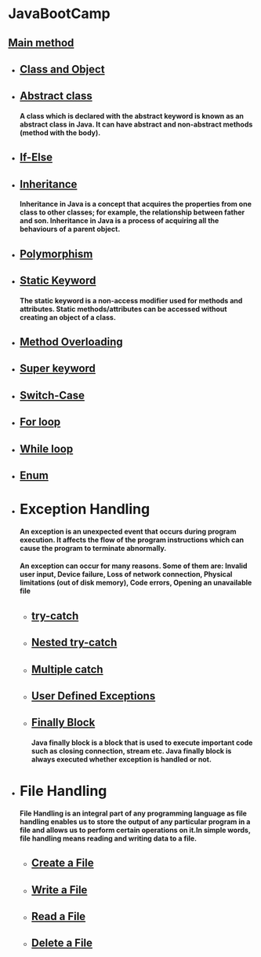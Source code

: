 # JavaBootCamp
 ## [Main method](https://github.com/abhivashist/JavaBootCamp/blob/master/src/Main.java)
* ## [Class and Object](https://github.com/abhivashist/JavaBootCamp/blob/master/src/Class_Object_Demo.java)
* ## [Abstract class](https://github.com/abhivashist/JavaBootCamp/blob/master/src/AbstractDemo.java)
    #### A class which is declared with the abstract keyword is known as an abstract class in Java. It can have abstract and non-abstract methods (method with the body).
* ## [If-Else](https://github.com/abhivashist/JavaBootCamp/blob/master/src/IfElseDemo.java)
* ## [Inheritance](https://github.com/abhivashist/JavaBootCamp/blob/master/src/Inheritance_and_Polymorphism.java)
    #### Inheritance in Java is a concept that acquires the properties from one class to other classes; for example, the relationship between father and son. Inheritance in Java is a process of acquiring all the behaviours of a parent object.
* ## [Polymorphism](https://github.com/abhivashist/JavaBootCamp/blob/master/src/Inheritance_and_Polymorphism.java)
* ## [Static Keyword](https://github.com/abhivashist/JavaBootCamp/blob/master/src/Class_Object_Demo.java)
     #### The static keyword is a non-access modifier used for methods and attributes. Static methods/attributes can be accessed without creating an object of a class.
* ## [Method Overloading](https://github.com/abhivashist/JavaBootCamp/blob/master/src/method_overloading.java)
* ## [Super keyword](https://github.com/abhivashist/JavaBootCamp/blob/master/src/AbstractDemo.java)
* ## [Switch-Case](https://github.com/abhivashist/JavaBootCamp/blob/master/src/SwichDemo.java)
* ## [For loop](https://github.com/abhivashist/JavaBootCamp/blob/master/src/ForLoop_Demo.java)
* ## [While loop](https://github.com/abhivashist/JavaBootCamp/blob/master/src/WhileLoop_Demo.java)
* ## [Enum](https://github.com/abhivashist/JavaBootCamp/blob/master/src/Enum_Demo.java)
* # Exception Handling
     #### An exception is an unexpected event that occurs during program execution. It affects the flow of the program instructions which can cause the program to terminate abnormally.
     #### An exception can occur for many reasons. Some of them are: Invalid user input, Device failure, Loss of network connection, Physical limitations (out of disk       memory), Code errors, Opening an unavailable file
    * ## [try-catch](https://github.com/abhivashist/JavaBootCamp/blob/master/src/tryCatch_Demo.java)
    * ## [Nested try-catch](https://github.com/abhivashist/JavaBootCamp/blob/master/src/Nested_tryCatch.java)
    * ## [Multiple catch](https://github.com/abhivashist/JavaBootCamp/blob/master/src/multipleCatch_Demo.java)
    * ## [User Defined Exceptions](https://github.com/abhivashist/JavaBootCamp/blob/master/src/User_Defined_Exception.java)
    * ## [Finally Block](https://github.com/abhivashist/JavaBootCamp/blob/master/src/Finally_Demo.java)
       #### Java finally block is a block that is used to execute important code such as closing connection, stream etc. Java finally block is always executed whether exception is handled or not.
* # File Handling
     #### File Handling is an integral part of any programming language as file handling enables us to store the output of any particular program in a file and allows           us to perform certain operations on it.In simple words, file handling means reading and writing data to a file.
    * ## [Create a File](https://github.com/abhivashist/JavaBootCamp/blob/master/src/Creating_New_File.java)
    * ## [Write a File](https://github.com/abhivashist/JavaBootCamp/blob/master/src/writing_to_File.java)
    * ## [Read a File](https://github.com/abhivashist/JavaBootCamp/blob/master/src/Read_a_File.java)
    * ## [Delete a File](https://github.com/abhivashist/JavaBootCamp/blob/master/src/Delete_a_File.java)
     
  

